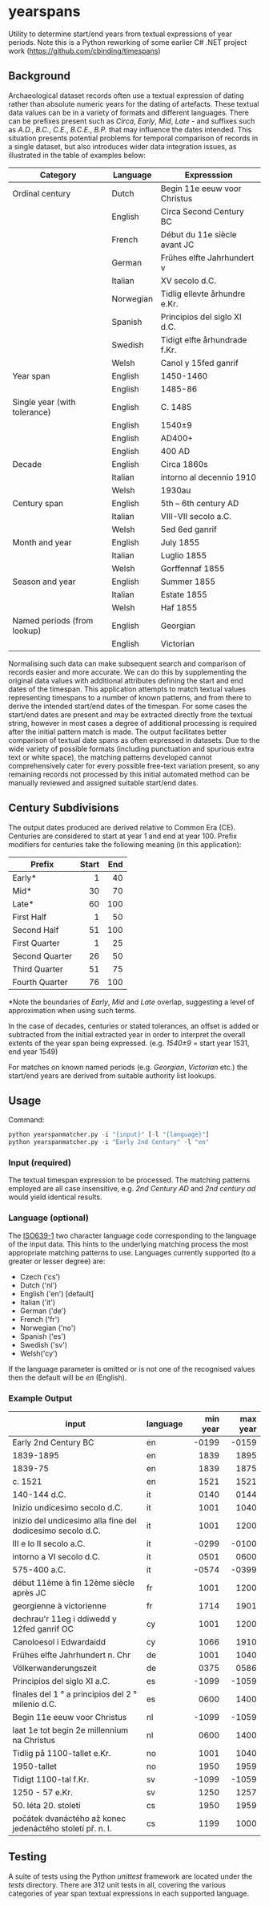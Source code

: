 # yearspans

Utility to determine start/end years from textual expressions of year periods.
Note this is a Python reworking of some earlier C# .NET project work (https://github.com/cbinding/timespans)

## Background

Archaeological dataset records often use a textual expression of dating rather than absolute numeric years for the dating of artefacts. These textual data values can be in a variety of formats and different languages. There can be prefixes present such as _Circa_, _Early_, _Mid_, _Late_ - and suffixes such as _A.D._, _B.C._, _C.E._, _B.C.E._, _B.P._ that may influence the dates intended. This situation presents potential problems for temporal comparison of records in a single dataset, but also introduces wider data integration issues, as illustrated in the table of examples below:

| Category                     | Language  | Expresssion                   |
| ---------------------------- | --------- | ----------------------------- |
| Ordinal century              | Dutch     | Begin 11e eeuw voor Christus  |
|                              | English   | Circa Second Century BC       |
|                              | French    | Début du 11e siècle avant JC  |
|                              | German    | Frühes elfte Jahrhundert v    |
|                              | Italian   | XV secolo d.C.                |
|                              | Norwegian | Tidlig ellevte århundre e.Kr. |
|                              | Spanish   | Principios del siglo XI d.C.  |
|                              | Swedish   | Tidigt elfte århundrade f.Kr. |
|                              | Welsh     | Canol y 15fed ganrif          |
| Year span                    | English   | 1450-1460                     |
|                              | English   | 1485-86                       |
| Single year (with tolerance) | English   | C. 1485                       |
|                              | English   | 1540±9                        |
|                              | English   | AD400+                        |
|                              | English   | 400 AD                        |
| Decade                       | English   | Circa 1860s                   |
|                              | Italian   | intorno al decennio 1910      |
|                              | Welsh     | 1930au                        |
| Century span                 | English   | 5th – 6th century AD          |
|                              | Italian   | VIII-VII secolo a.C.          |
|                              | Welsh     | 5ed 6ed ganrif                |
| Month and year               | English   | July 1855                     |
|                              | Italian   | Luglio 1855                   |
|                              | Welsh     | Gorffennaf 1855               |
| Season and year              | English   | Summer 1855                   |
|                              | Italian   | Estate 1855                   |
|                              | Welsh     | Haf 1855                      |
| Named periods (from lookup)  | English   | Georgian                      |
|                              | English   | Victorian                     |

Normalising such data can make subsequent search and comparison of records easier and more accurate. We can do this by supplementing the original data values with additional attributes defining the start and end dates of the timespan. This application attempts to match textual values representing timespans to a number of known patterns, and from there to derive the intended start/end dates of the timespan. For some cases the start/end dates are present and may be extracted directly from the textual string, however in most cases a degree of additional processing is required after the initial pattern match is made. The output facilitates better comparison of textual date spans as often expressed in datasets. Due to the wide variety of possible formats (including punctuation and spurious extra text or white space), the matching patterns developed cannot comprehensively cater for every possible free-text variation present, so any remaining records not processed by this initial automated method can be manually reviewed and assigned suitable start/end dates.

## Century Subdivisions

The output dates produced are derived relative to Common Era (CE). Centuries are considered to start at year 1 and end at year 100. Prefix modifiers for centuries take the following meaning (in this application):

| Prefix         | Start | End |
| -------------- | ----: | --: |
| Early\*        |     1 |  40 |
| Mid\*          |    30 |  70 |
| Late\*         |    60 | 100 |
| First Half     |     1 |  50 |
| Second Half    |    51 | 100 |
| First Quarter  |     1 |  25 |
| Second Quarter |    26 |  50 |
| Third Quarter  |    51 |  75 |
| Fourth Quarter |    76 | 100 |

\*Note the boundaries of _Early_, _Mid_ and _Late_ overlap, suggesting a level of approximation when using such terms.

In the case of decades, centuries or stated tolerances, an offset is added or subtracted from the initial extracted year in order to interpret the overall extents of the year span being expressed. (e.g. _1540±9_ = start year 1531, end year 1549)

For matches on known named periods (e.g. _Georgian_, _Victorian_ etc.) the start/end years are derived from suitable authority list lookups.

## Usage

Command:

```python
python yearspanmatcher.py -i "{input}" [-l "{language}"]
python yearspanmatcher.py -i "Early 2nd Century" -l "en"
```

### Input (required)

The textual timespan expression to be processed. The matching patterns employed are all case insensitive, e.g. _2nd Century AD_ and _2nd century ad_ would yield identical results.

### Language (optional)

The [ISO639-1](https://www.iso.org/iso-639-language-codes.html) two character language code corresponding to the language of the input data. This hints to the underlying matching process the most appropriate matching patterns to use. Languages currently supported (to a greater or lesser degree) are:

- Czech ('cs')
- Dutch ('nl')
- English ('en') [default]
- Italian ('it')
- German ('de')
- French ('fr')
- Norwegian ('no')
- Spanish ('es')
- Swedish ('sv')
- Welsh('cy')

If the language parameter is omitted or is not one of the recognised values then the default will be _en_ (English).

### Example Output

| input                                                      | language | min year | max year |
| ---------------------------------------------------------- | -------- | -------: | -------: |
| Early 2nd Century BC                                       | en       |    -0199 |    -0159 |
| 1839-1895                                                  | en       |     1839 |     1895 |
| 1839-75                                                    | en       |     1839 |     1875 |
| c. 1521                                                    | en       |     1521 |     1521 |
| 140-144 d.C.                                               | it       |     0140 |     0144 |
| Inizio undicesimo secolo d.C.                              | it       |     1001 |     1040 |
| inizio del undicesimo alla fine del dodicesimo secolo d.C. | it       |     1001 |     1200 |
| III e lo II secolo a.C.                                    | it       |    -0299 |    -0100 |
| intorno a VI secolo d.C.                                   | it       |     0501 |     0600 |
| 575-400 a.C.                                               | it       |    -0574 |    -0399 |
| début 11ème à fin 12ème siècle après JC                    | fr       |     1001 |     1200 |
| georgienne à victorienne                                   | fr       |     1714 |     1901 |
| dechrau'r 11eg i ddiwedd y 12fed ganrif OC                 | cy       |     1001 |     1200 |
| Canoloesol i Edwardaidd                                    | cy       |     1066 |     1910 |
| Frühes elfte Jahrhundert n. Chr                            | de       |     1001 |     1040 |
| Völkerwanderungszeit                                       | de       |     0375 |     0586 |
| Principios del siglo XI a.C.                               | es       |    -1099 |    -1059 |
| finales del 1 ° a principios del 2 ° milenio d.C.          | es       |     0600 |     1400 |
| Begin 11e eeuw voor Christus                               | nl       |    -1099 |    -1059 |
| laat 1e tot begin 2e millennium na Christus                | nl       |     0600 |     1400 |
| Tidlig på 1100-tallet e.Kr.                                | no       |     1001 |     1040 |
| 1950-tallet                                                | no       |     1950 |     1959 |
| Tidigt 1100-tal f.Kr.                                      | sv       |    -1099 |    -1059 |
| 1250 - 57 e.Kr.                                            | sv       |     1250 |     1257 |
| 50. léta 20. století                                       | cs       |     1950 |     1959 |
| počátek dvanáctého až konec jedenáctého století př. n. l.  | cs       |     1199 |     1000 |

## Testing

A suite of tests using the Python _unittest_ framework are located under the _tests_ directory. There are 312 unit tests in all, covering the various categories of year span textual expressions in each supported language.
